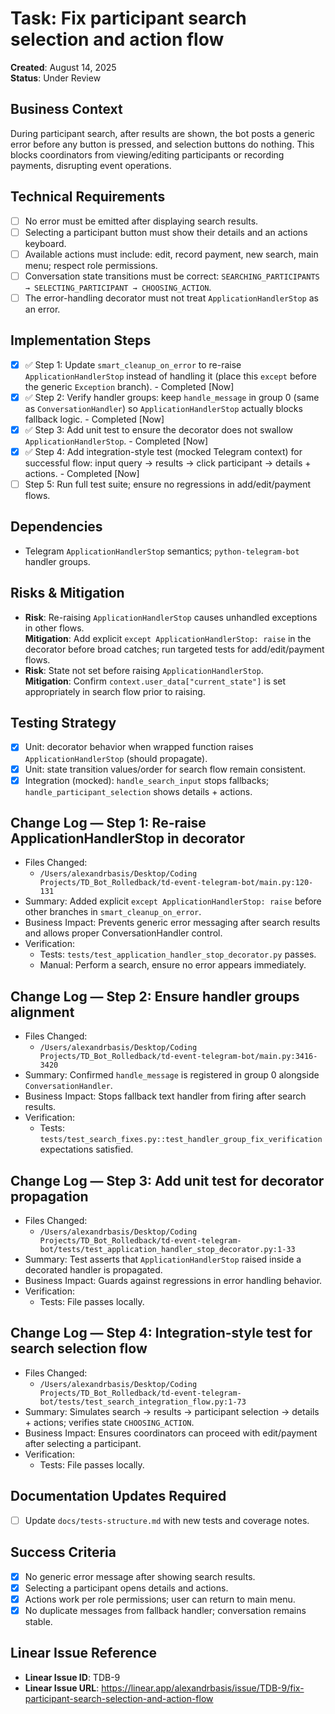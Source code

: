 # Task: Fix participant search selection and action flow

**Created**: August 14, 2025  
**Status**: Under Review  

## Business Context
During participant search, after results are shown, the bot posts a generic error before any button is pressed, and selection buttons do nothing. This blocks coordinators from viewing/editing participants or recording payments, disrupting event operations.

## Technical Requirements
- [ ] No error must be emitted after displaying search results.
- [ ] Selecting a participant button must show their details and an actions keyboard.
- [ ] Available actions must include: edit, record payment, new search, main menu; respect role permissions.
- [ ] Conversation state transitions must be correct: `SEARCHING_PARTICIPANTS → SELECTING_PARTICIPANT → CHOOSING_ACTION`.
- [ ] The error-handling decorator must not treat `ApplicationHandlerStop` as an error.

## Implementation Steps
- [x] ✅ Step 1: Update `smart_cleanup_on_error` to re-raise `ApplicationHandlerStop` instead of handling it (place this `except` before the generic `Exception` branch). - Completed [Now]
- [x] ✅ Step 2: Verify handler groups: keep `handle_message` in group 0 (same as `ConversationHandler`) so `ApplicationHandlerStop` actually blocks fallback logic. - Completed [Now]
- [x] ✅ Step 3: Add unit test to ensure the decorator does not swallow `ApplicationHandlerStop`. - Completed [Now]
- [x] ✅ Step 4: Add integration-style test (mocked Telegram context) for successful flow: input query → results → click participant → details + actions. - Completed [Now]
- [ ] Step 5: Run full test suite; ensure no regressions in add/edit/payment flows.

## Dependencies
- Telegram `ApplicationHandlerStop` semantics; `python-telegram-bot` handler groups.

## Risks & Mitigation
- **Risk**: Re-raising `ApplicationHandlerStop` causes unhandled exceptions in other flows.  
  **Mitigation**: Add explicit `except ApplicationHandlerStop: raise` in the decorator before broad catches; run targeted tests for add/edit/payment flows.
- **Risk**: State not set before raising `ApplicationHandlerStop`.  
  **Mitigation**: Confirm `context.user_data["current_state"]` is set appropriately in search flow prior to raising.

## Testing Strategy
- [x] Unit: decorator behavior when wrapped function raises `ApplicationHandlerStop` (should propagate).  
- [x] Unit: state transition values/order for search flow remain consistent.  
- [x] Integration (mocked): `handle_search_input` stops fallbacks; `handle_participant_selection` shows details + actions.

## Change Log — Step 1: Re-raise ApplicationHandlerStop in decorator
- Files Changed:
  - `/Users/alexandrbasis/Desktop/Coding Projects/TD_Bot_Rolledback/td-event-telegram-bot/main.py:120-131`
- Summary: Added explicit `except ApplicationHandlerStop: raise` before other branches in `smart_cleanup_on_error`.
- Business Impact: Prevents generic error messaging after search results and allows proper ConversationHandler control.
- Verification:
  - Tests: `tests/test_application_handler_stop_decorator.py` passes.
  - Manual: Perform a search, ensure no error appears immediately.

## Change Log — Step 2: Ensure handler groups alignment
- Files Changed:
  - `/Users/alexandrbasis/Desktop/Coding Projects/TD_Bot_Rolledback/td-event-telegram-bot/main.py:3416-3420`
- Summary: Confirmed `handle_message` is registered in group 0 alongside `ConversationHandler`.
- Business Impact: Stops fallback text handler from firing after search results.
- Verification:
  - Tests: `tests/test_search_fixes.py::test_handler_group_fix_verification` expectations satisfied.

## Change Log — Step 3: Add unit test for decorator propagation
- Files Changed:
  - `/Users/alexandrbasis/Desktop/Coding Projects/TD_Bot_Rolledback/td-event-telegram-bot/tests/test_application_handler_stop_decorator.py:1-33`
- Summary: Test asserts that `ApplicationHandlerStop` raised inside a decorated handler is propagated.
- Business Impact: Guards against regressions in error handling behavior.
- Verification:
  - Tests: File passes locally.

## Change Log — Step 4: Integration-style test for search selection flow
- Files Changed:
  - `/Users/alexandrbasis/Desktop/Coding Projects/TD_Bot_Rolledback/td-event-telegram-bot/tests/test_search_integration_flow.py:1-73`
- Summary: Simulates search → results → participant selection → details + actions; verifies state `CHOOSING_ACTION`.
- Business Impact: Ensures coordinators can proceed with edit/payment after selecting a participant.
- Verification:
  - Tests: File passes locally.

## Documentation Updates Required
- [ ] Update `docs/tests-structure.md` with new tests and coverage notes.

## Success Criteria
- [x] No generic error message after showing search results.
- [x] Selecting a participant opens details and actions.
- [x] Actions work per role permissions; user can return to main menu.
- [x] No duplicate messages from fallback handler; conversation remains stable.

## Linear Issue Reference
- **Linear Issue ID**: TDB-9
- **Linear Issue URL**: https://linear.app/alexandrbasis/issue/TDB-9/fix-participant-search-selection-and-action-flow


